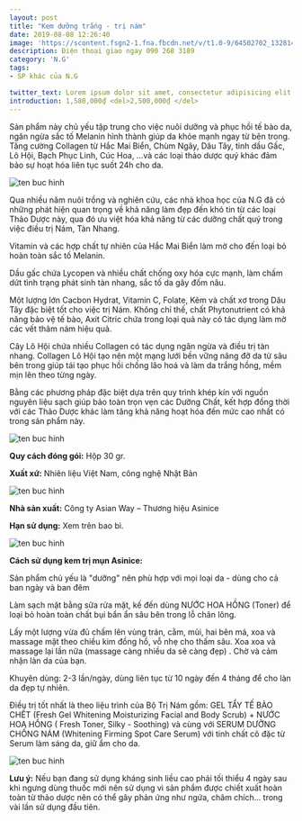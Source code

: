 ```yaml
---
layout: post
title: "Kem dưỡng trắng - trị nám"
date: 2019-08-08 12:26:40
image: 'https://scontent.fsgn2-1.fna.fbcdn.net/v/t1.0-9/64502702_1328144177339684_1442620763868758016_n.jpg?_nc_cat=107&_nc_oc=AQlcpJ8BxkTb8R1xn6ejY_PkrwlXFqxLYgY8o3iXlZnhTOx9KF6v9G6x2RGCEVcO3kQ&_nc_ht=scontent.fsgn2-1.fna&oh=0bd6508d6a9958b6d3544c4677d18e64&oe=5DB50253'
description: Điện thoại giao ngay 090 268 3189
category: 'N.G'
tags:
- SP khác của N.G

twitter_text: Lorem ipsum dolor sit amet, consectetur adipisicing elit.
introduction: 1,580,000₫ <del>2,500,000₫ </del>
---
```


Sản phẩm này chủ yếu tập trung cho việc nuôi dưỡng và phục hồi tế bào da, ngăn ngừa sắc tố Melanin hình thành giúp da khỏe mạnh ngay từ bên trong. Tăng cường Collagen từ Hắc Mai Biển, Chùm Ngây, Dâu Tây, tinh dầu Gấc, Lô Hội, Bạch Phục Linh, Cúc Hoa, ...và các loại thảo dược quý khác đảm bảo sự hoạt hóa liên tục suốt 24h cho da.

![ten buc hinh](https://scontent.fsgn2-4.fna.fbcdn.net/v/t1.0-9/66353826_1335213783299390_2220184258771681280_n.jpg?_nc_cat=109&_nc_oc=AQlGIrT-yMYL4C_O3OJjFfvS3OMk0MrUWfK_Pwrd2x9XcHMTC0hDQGvwWRMOUGXIZSg&_nc_ht=scontent.fsgn2-4.fna&oh=fd441f2eb097e8e35b20abfbbed24153&oe=5DAA7278 "ten buc hinh")

Qua nhiều năm nuôi trồng và nghiên cứu, các nhà khoa học của N.G đã có những phát hiện quan trọng về khả năng làm đẹp đến khó tin từ các loại Thảo Dược này, qua đó ưu việt hóa khả năng từ các dưỡng chất quý trong việc điều trị Nám, Tàn Nhang.  

Vitamin và các hợp chất tự nhiên của Hắc Mai Biển làm mờ cho đến loại bỏ hoàn toàn sắc tố Melanin. 

Dầu gấc chứa Lycopen và nhiều chất chống oxy hóa cực mạnh, làm chấm dứt tình trạng phát sinh tàn nhang, sắc tố da gây đốm nâu.

Một lượng lớn Cacbon Hydrat, Vitamin C, Folate, Kẽm và chất xơ trong Dâu Tây đặc biệt tốt cho việc trị Nám. Không chỉ thế, chất Phytonutrient có khả năng bảo vệ tế bào, Axit Citric chứa trong loại quả này có tác dụng làm mờ các vết thâm nám hiệu quả.

Cây Lô Hội chứa nhiều Collagen có tác dụng ngăn ngừa và điều trị tàn nhang. Collagen Lô Hội tạo nên một mạng lưới bền vững nâng đỡ da từ sâu bên trong giúp tái tạo phục hồi chống lão hoá và làm da trắng hồng, mềm mịn lên theo từng ngày.

Bằng các phương pháp đặc biệt dựa trên quy trình khép kín với nguồn nguyên liệu sạch giúp bảo toàn trọn vẹn các Dưỡng Chất, kết hợp đồng thời với các Thảo Dược khác làm tăng khả năng hoạt hóa đến mức cao nhất có trong sản phẩm này.

![ten buc hinh](https://scontent.fsgn2-2.fna.fbcdn.net/v/t1.0-9/66501520_1335213849966050_1236754666314792960_n.jpg?_nc_cat=100&_nc_oc=AQkrziKvf9tcqRqkrF8NY5Xklxrc81uT56h1DUewKbLZHoBnMyPuSaI8eSH7QIlir6s&_nc_ht=scontent.fsgn2-2.fna&oh=cdf42b5230a6fcf97c4dfb34ccc094e5&oe=5DA516CB "ten buc hinh")

**Quy cách đóng gói:** Hộp 30 gr.

**Xuất xứ:** Nhiên liệu Việt Nam, công nghệ Nhật Bản

![ten buc hinh](https://scontent.fsgn2-2.fna.fbcdn.net/v/t1.0-9/66509211_1335213769966058_2031807074773499904_n.jpg?_nc_cat=102&_nc_oc=AQnywXJWC6JuQ4diUrGzuuJE_jKFzKpssiEoF68jQuvsoqYsG4aqty26fWbKI2SfhbM&_nc_ht=scontent.fsgn2-2.fna&oh=7d03e68535edf1444ab81d015bc5e5d1&oe=5DA63A49 "ten buc hinh")

**Nhà sản xuất:** Công ty Asian Way – Thương hiệu Asinice 

**Hạn sử dụng:** Xem trên bao bì.

![ten buc hinh](https://scontent.fsgn2-2.fna.fbcdn.net/v/t1.0-9/66436247_1335213916632710_3087581220918263808_n.jpg?_nc_cat=103&_nc_oc=AQnGhPq9Fy4uxX-Jesi5fPd88kMtvPb8IOyjgLVWnUyUcOsevR-Fw6MGMn1j2yy8hao&_nc_ht=scontent.fsgn2-2.fna&oh=692fd706ceb1023b01c424ed7dfaf637&oe=5DA32489 "ten buc hinh")

**Cách sử dụng kem trị mụn Asinice:**

Sản phẩm chủ yếu là "dưỡng" nên phù hợp với mọi loại da - dùng cho cả ban ngày và ban đêm

Làm sạch mặt bằng sữa rửa mặt, kế đến dùng NƯỚC HOA HỒNG (Toner)  để loại bỏ hoàn toàn chất bụi bẩn ẩn sâu bên trong lỗ chân lông.

Lấy một lượng vừa đủ chấm lên vùng trán, cằm, mũi, hai bên má, xoa và massage mặt theo chiều kim đồng hồ, vỗ nhẹ cho thấm sâu. Xoa xoa và massage lại lần nữa (massage càng nhiều da sẽ càng đẹp) . Chờ và cảm nhận làn da của bạn.

Khuyên dùng: 2-3 lần/ngày, dùng liên tục từ 10 ngày đến 4 tháng để cho làn da đẹp tự nhiên.

Điều trị tốt nhất là theo liệu trình của Bộ Trị Nám gồm:  GEL TẨY TẾ BÀO CHẾT (Fresh Gel Whitening Moisturizing Facial and Body Scrub) + NƯỚC HOA HỒNG ( Fresh Toner, Silky -  Soothing) và cùng với SERUM DƯỠNG CHỐNG NÁM (Whitening Firming Spot Care Serum) với tinh chất cô đặc từ Serum làm sáng da, giữ ẩm cho da. 

![ten buc hinh](https://scontent.fsgn2-1.fna.fbcdn.net/v/t1.0-9/66370432_1335213869966048_3980738288804691968_n.jpg?_nc_cat=104&_nc_oc=AQmVVlbtdmlZVkcrFYMiSc3e8vFegZ8sjcrDqUAXLAcMT7FEBSfVCpLBo9_tlHlrblY&_nc_ht=scontent.fsgn2-1.fna&oh=7c2b96082007359165f37de965e5912a&oe=5DBCB5E8 "ten buc hinh")

**Lưu ý:** Nếu bạn đang sử dụng kháng sinh liều cao phải tối thiểu 4 ngày sau khi ngưng dùng thuốc mới nên sử dụng vì sản phẩm được chiết xuất hoàn toàn từ thảo dược nên có thể gây phản ứng như ngứa, châm chích... trong vài lần sử dụng đầu tiên.
